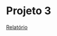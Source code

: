 # Projeto 3

[Relatório](https://github.com/uminho-miei-engseg-19-20/Grupo4/blob/master/projeto2/Relatorio.pdf)
